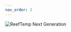 ```yaml
---
nav_order: 2
---
```

![ReefTemp Next Generation](/assets/images/products/ReefTempNextGen-2016-400x359.jpg "ReefTemp Next Generation")